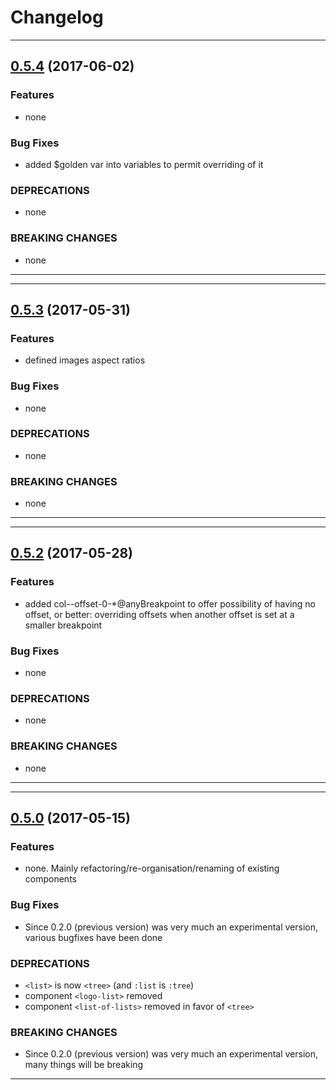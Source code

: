 # Changelog


---

## [0.5.4](https://github.com/welance/welance-bs/compare/v0.5.3...0.5.4) \(2017-06-02\)

### Features

* none

### Bug Fixes

* added $golden var into variables to permit overriding of it

### DEPRECATIONS

* none

### BREAKING CHANGES

* none

---

---

## [0.5.3](https://github.com/welance/welance-bs/compare/v0.5.2...0.5.3) \(2017-05-31\)

### Features

* defined images aspect ratios

### Bug Fixes

* none

### DEPRECATIONS

* none

### BREAKING CHANGES

* none

---

---

## [0.5.2](https://github.com/welance/welance-bs/compare/v0.5.0...0.5.2) \(2017-05-28\)

### Features

* added col--offset-0-*@anyBreakpoint to offer possibility of having no offset, or better: overriding offsets when another offset is set at a smaller breakpoint

### Bug Fixes

* none

### DEPRECATIONS

* none

### BREAKING CHANGES

* none

---

---

## [0.5.0](https://github.com/welance/welance-bs/compare/v0.2.0...0.5.0) \(2017-05-15\)

### Features

* none. Mainly refactoring/re-organisation/renaming of existing components

### Bug Fixes

* Since 0.2.0 (previous version) was very much an experimental version, various bugfixes have been done

### DEPRECATIONS

* `<list>` is now `<tree>` (and `:list` is `:tree`)
* component `<logo-list>` removed
* component `<list-of-lists>` removed in favor of `<tree>`

### BREAKING CHANGES

* Since 0.2.0 (previous version) was very much an experimental version, many things will be breaking

---
